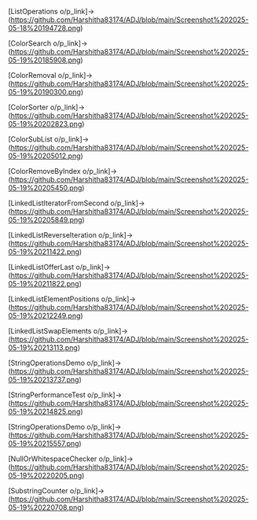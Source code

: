 [ListOperations o/p_link]->(https://github.com/Harshitha83174/ADJ/blob/main/Screenshot%202025-05-18%20194728.png)

[ColorSearch o/p_link]->(https://github.com/Harshitha83174/ADJ/blob/main/Screenshot%202025-05-19%20185908.png)

[ColorRemoval o/p_link]->(https://github.com/Harshitha83174/ADJ/blob/main/Screenshot%202025-05-19%20190300.png)

[ColorSorter o/p_link]->(https://github.com/Harshitha83174/ADJ/blob/main/Screenshot%202025-05-19%20202823.png)

[ColorSubList o/p_link]->(https://github.com/Harshitha83174/ADJ/blob/main/Screenshot%202025-05-19%20205012.png)

[ColorRemoveByIndex o/p_link]->(https://github.com/Harshitha83174/ADJ/blob/main/Screenshot%202025-05-19%20205450.png)

[LinkedListIteratorFromSecond o/p_link]->(https://github.com/Harshitha83174/ADJ/blob/main/Screenshot%202025-05-19%20205849.png)

[LinkedListReverseIteration o/p_link]->(https://github.com/Harshitha83174/ADJ/blob/main/Screenshot%202025-05-19%20211422.png)

[LinkedListOfferLast o/p_link]->(https://github.com/Harshitha83174/ADJ/blob/main/Screenshot%202025-05-19%20211822.png)

[LinkedListElementPositions o/p_link]->(https://github.com/Harshitha83174/ADJ/blob/main/Screenshot%202025-05-19%20212249.png)

[LinkedListSwapElements o/p_link]->(https://github.com/Harshitha83174/ADJ/blob/main/Screenshot%202025-05-19%20213113.png)

[StringOperationsDemo o/p_link]->(https://github.com/Harshitha83174/ADJ/blob/main/Screenshot%202025-05-19%20213737.png)

[StringPerformanceTest o/p_link]->(https://github.com/Harshitha83174/ADJ/blob/main/Screenshot%202025-05-19%20214825.png)

[StringOperationsDemo o/p_link]->(https://github.com/Harshitha83174/ADJ/blob/main/Screenshot%202025-05-19%20215557.png)

[NullOrWhitespaceChecker o/p_link]->(https://github.com/Harshitha83174/ADJ/blob/main/Screenshot%202025-05-19%20220205.png)

[SubstringCounter o/p_link]->(https://github.com/Harshitha83174/ADJ/blob/main/Screenshot%202025-05-19%20220708.png)
